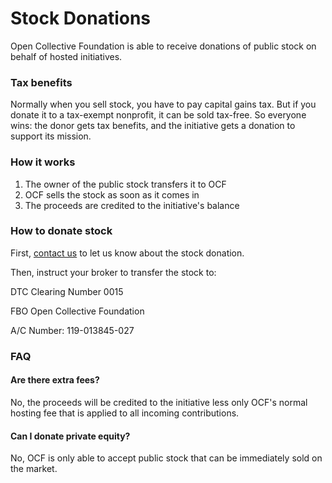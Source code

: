 # Stock Donations

Open Collective Foundation is able to receive donations of public stock on behalf of hosted initiatives.&#x20;

### Tax benefits

Normally when you sell stock, you have to pay capital gains tax. But if you donate it to a tax-exempt nonprofit, it can be sold tax-free. So everyone wins: the donor gets tax benefits, and the initiative gets a donation to support its mission.

### How it works

1. The owner of the public stock transfers it to OCF
2. OCF sells the stock as soon as it comes in
3. The proceeds are credited to the initiative's balance

### How to donate stock

First, [contact us](../../about/contact-us.md) to let us know about the stock donation.

Then, instruct your broker to transfer the stock to:&#x20;

DTC Clearing Number 0015

FBO Open Collective Foundation&#x20;

A/C Number: 119-013845-027

### FAQ

#### Are there extra fees?

No, the proceeds will be credited to the initiative less only OCF's normal hosting fee that is applied to all incoming contributions.

#### Can I donate private equity?

No, OCF is only able to accept public stock that can be immediately sold on the market.
